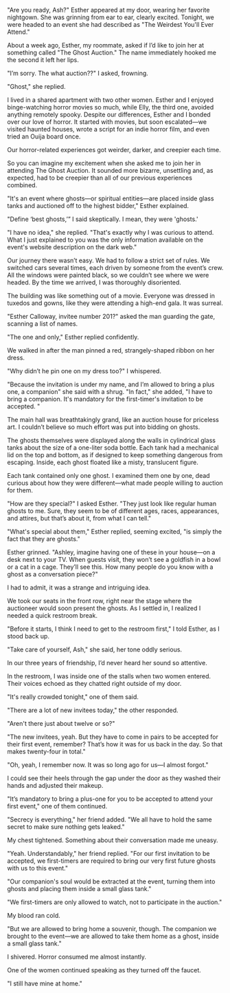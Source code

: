 "Are you ready, Ash?" Esther appeared at my door, wearing her favorite nightgown. She was grinning from ear to ear, clearly excited. Tonight, we were headed to an event she had described as "The Weirdest You'll Ever Attend."

About a week ago, Esther, my roommate, asked if I’d like to join her at something called "The Ghost Auction." The name immediately hooked me the second it left her lips.

"I’m sorry. The what auction??" I asked, frowning.

"Ghost," she replied.

I lived in a shared apartment with two other women. Esther and I enjoyed binge-watching horror movies so much, while Elly, the third one, avoided anything remotely spooky. Despite our differences, Esther and I bonded over our love of horror. It started with movies, but soon escalated—we visited haunted houses, wrote a script for an indie horror film, and even tried an Ouija board once.

Our horror-related experiences got weirder, darker, and creepier each time.

So you can imagine my excitement when she asked me to join her in attending The Ghost Auction. It sounded more bizarre, unsettling and, as expected, had to be creepier than all of our previous experiences combined.

"It's an event where ghosts—or spiritual entities—are placed inside glass tanks and auctioned off to the highest bidder," Esther explained.

"Define ‘best ghosts,’” I said skeptically. I mean, they were 'ghosts.'

"I have no idea," she replied. "That's exactly why I was curious to attend. What I just explained to you was the only information available on the event's website description on the dark web."

Our journey there wasn’t easy. We had to follow a strict set of rules. We switched cars several times, each driven by someone from the event’s crew. All the windows were painted black, so we couldn’t see where we were headed. By the time we arrived, I was thoroughly disoriented.

The building was like something out of a movie. Everyone was dressed in tuxedos and gowns, like they were attending a high-end gala. It was surreal.

"Esther Calloway, invitee number 201?" asked the man guarding the gate, scanning a list of names.

"The one and only," Esther replied confidently.

We walked in after the man pinned a red, strangely-shaped ribbon on her dress.

"Why didn’t he pin one on my dress too?" I whispered.

"Because the invitation is under my name, and I’m allowed to bring a plus one, a companion" she said with a shrug. "In fact," she added, "I have to bring a companion. It's mandatory for the first-timer's invitation to be accepted. "

The main hall was breathtakingly grand, like an auction house for priceless art. I couldn’t believe so much effort was put into bidding on ghosts.

The ghosts themselves were displayed along the walls in cylindrical glass tanks about the size of a one-liter soda bottle. Each tank had a mechanical lid on the top and bottom, as if designed to keep something dangerous from escaping. Inside, each ghost floated like a misty, translucent figure.

Each tank contained only one ghost. I examined them one by one, dead curious about how they were different—what made people willing to auction for them.

"How are they special?" I asked Esther. "They just look like regular human ghosts to me. Sure, they seem to be of different ages, races, appearances, and attires, but that’s about it, from what I can tell."

"What's special about them," Esther replied, seeming excited, "is simply the fact that they are ghosts."

Esther grinned. "Ashley, imagine having one of these in your house—on a desk next to your TV. When guests visit, they won’t see a goldfish in a bowl or a cat in a cage. They’ll see this. How many people do you know with a ghost as a conversation piece?"

I had to admit, it was a strange and intriguing idea.

We took our seats in the front row, right near the stage where the auctioneer would soon present the ghosts. As I settled in, I realized I needed a quick restroom break.

"Before it starts, I think I need to get to the restroom first," I told Esther, as I stood back up.

"Take care of yourself, Ash," she said, her tone oddly serious.

In our three years of friendship, I’d never heard her sound so attentive.

In the restroom, I was inside one of the stalls when two women entered. Their voices echoed as they chatted right outside of my door.

"It's really crowded tonight," one of them said.

"There are a lot of new invitees today," the other responded.

"Aren't there just about twelve or so?"

"The new invitees, yeah. But they have to come in pairs to be accepted for their first event, remember? That’s how it was for us back in the day. So that makes twenty-four in total."

"Oh, yeah, I remember now. It was so long ago for us—I almost forgot."

I could see their heels through the gap under the door as they washed their hands and adjusted their makeup.

"It’s mandatory to bring a plus-one for you to be accepted to attend your first event," one of them continued.

"Secrecy is everything," her friend added. "We all have to hold the same secret to make sure nothing gets leaked."

My chest tightened. Something about their conversation made me uneasy.

"Yeah. Understandably," her friend replied. "For our first invitation to be accepted, we first-timers are required to bring our very first future ghosts with us to this event."

"Our companion's soul would be extracted at the event, turning them into ghosts and placing them inside a small glass tank."

"We first-timers are only allowed to watch, not to participate in the auction."

My blood ran cold.

"But we are allowed to bring home a souvenir, though. The companion we brought to the event—we are allowed to take them home as a ghost, inside a small glass tank."

I shivered. Horror consumed me almost instantly.

One of the women continued speaking as they turned off the faucet.

"I still have mine at home." 